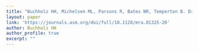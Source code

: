 ```yaml
---
title: "Buchholz HH, Michelsen ML, Parsons R, Bates NR, Temperton B. Draft genomes of Pelagimyophage Mosig EXVC030M and Pelagipodophage Lederberg EXVC029P isolated from Devil’s Hole in Bermuda. Submitted to MSA"
layout: paper
link: 'https://journals.asm.org/doi/full/10.1128/mra.01325-20'
author: Buchholz HH
author_profile: true
excerpt: ""
---
```


